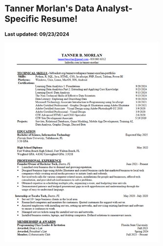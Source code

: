 # Tanner Morlan's Data Analyst-Specific Resume!

### Last updated: 09/23/2024

![Resume Image 1](../img/TannerMorlanResume-DATA_ANALYST.png "Resume Image 1")